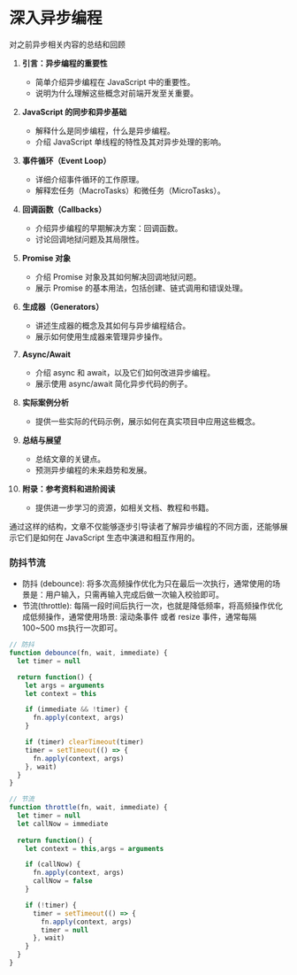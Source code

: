 # 深入异步编程


对之前异步相关内容的总结和回顾


1. **引言：异步编程的重要性**
   - 简单介绍异步编程在 JavaScript 中的重要性。
   - 说明为什么理解这些概念对前端开发至关重要。

2. **JavaScript 的同步和异步基础**
   - 解释什么是同步编程，什么是异步编程。
   - 介绍 JavaScript 单线程的特性及其对异步处理的影响。

3. **事件循环（Event Loop）**
   - 详细介绍事件循环的工作原理。
   - 解释宏任务（MacroTasks）和微任务（MicroTasks）。

4. **回调函数（Callbacks）**
   - 介绍异步编程的早期解决方案：回调函数。
   - 讨论回调地狱问题及其局限性。

5. **Promise 对象**
   - 介绍 Promise 对象及其如何解决回调地狱问题。
   - 展示 Promise 的基本用法，包括创建、链式调用和错误处理。

6. **生成器（Generators）**
   - 讲述生成器的概念及其如何与异步编程结合。
   - 展示如何使用生成器来管理异步操作。

7. **Async/Await**
   - 介绍 async 和 await，以及它们如何改进异步编程。
   - 展示使用 async/await 简化异步代码的例子。

8. **实际案例分析**
   - 提供一些实际的代码示例，展示如何在真实项目中应用这些概念。

9. **总结与展望**
   - 总结文章的关键点。
   - 预测异步编程的未来趋势和发展。

10. **附录：参考资料和进阶阅读**
    - 提供进一步学习的资源，如相关文档、教程和书籍。

通过这样的结构，文章不仅能够逐步引导读者了解异步编程的不同方面，还能够展示它们是如何在 JavaScript 生态中演进和相互作用的。



### 防抖节流

- 防抖 (debounce): 将多次高频操作优化为只在最后一次执行，通常使用的场景是：用户输入，只需再输入完成后做一次输入校验即可。
- 节流(throttle): 每隔一段时间后执行一次，也就是降低频率，将高频操作优化成低频操作，通常使用场景: 滚动条事件 或者 resize 事件，通常每隔 100~500 ms执行一次即可。

```js
// 防抖
function debounce(fn, wait, immediate) {
  let timer = null

  return function() {
    let args = arguments
    let context = this

    if (immediate && !timer) {
      fn.apply(context, args)
    }

    if (timer) clearTimeout(timer)
    timer = setTimeout(() => {
      fn.apply(context, args)
    }, wait)
  }
}

// 节流
function throttle(fn, wait, immediate) {
  let timer = null
  let callNow = immediate
  
  return function() {
    let context = this,args = arguments

    if (callNow) {
      fn.apply(context, args)
      callNow = false
    }

    if (!timer) {
      timer = setTimeout(() => {
        fn.apply(context, args)
        timer = null
      }, wait)
    }
  }
}
```